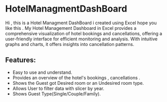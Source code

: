 # HotelManagmentDashBoard
Hi , this is a Hotel Managment DashBoard i created using Excel hope you like this .
My Hotel Management Dashboard in Excel provides a comprehensive visualization of hotel bookings and cancellations, offering a user-friendly interface for efficient monitoring and analysis. With intuitive graphs and charts, it offers insights into cancellation patterns.    

## Features:
- Easy to use and understand.
- Provides an overview of the hotel's bookings , cancellations .   
- Shows the Guest got Desired room or an Undesired room type.
- Allows User to filter data with slicer by year.
- Shows Guest Type(Single/Couple/Family).